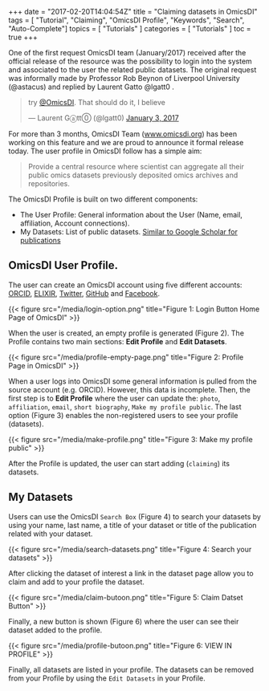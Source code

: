 +++
date = "2017-02-20T14:04:54Z"
title = "Claiming datasets in OmicsDI"
tags        = [ "Tutorial", "Claiming", "OmicsDI Profile", "Keywords", "Search", "Auto-Complete"]
topics      = [ "Tutorials" ]
categories  = [ "Tutorials" ]
toc = true
+++

One of the first request OmicsDI team (January/2017) received after the official release of the resource was the possibility to login into the system and associated to the user the related public datasets. The original request was informally made by Professor Rob Beynon of Liverpool University (@astacus) and replied by Laurent Gatto @lgatt0 .

<blockquote class="twitter-tweet" data-lang="en"><p lang="en" dir="ltr">try <a href="https://twitter.com/OmicsDI">@OmicsDI</a>. That should do it, I believe</p>&mdash; Laurent Gⓐtt⓪ (@lgatt0) <a href="https://twitter.com/lgatt0/status/816199103495421952">January 3, 2017</a></blockquote>
<script async src="//platform.twitter.com/widgets.js" charset="utf-8"></script>

For more than 3 months, OmicsDI Team (www.omicsdi.org) has been working on this feature and we are proud to announce it formal release today. The user profile in OmicsDI follow has a simple aim:

> Provide a central resource where scientist can aggregate all their public omics datasets previously deposited omics archives and repositories.

The OmicsDI Profile is built on two different components:

- The User Profile: General information about the User (Name, email, affiliation, Account connections).
- My Datasets: List of public datasets. [Similar to Google Scholar for publications](https://scholar.google.co.uk/intl/en/scholar/about.html)

## OmicsDI User Profile.

The user can create an OmicsDI account using five different accounts: [ORCID](https://orcid.org/), [ELIXIR](https://www.elixir-europe.org/), [Twitter](http://www.twitter.com), [GitHub](http://www.github.com) and [Facebook](http://www.facebook.com).

{{< figure src="/media/login-option.png" title="Figure 1: Login Button Home Page of OmicsDI" >}}

When the user is created, an empty profile is generated (Figure 2). The Profile contains two main sections: **Edit Profile** and **Edit Datasets**.

{{< figure src="/media/profile-empty-page.png" title="Figure 2: Profile Page in OmicsDI" >}}

When a user logs into OmicsDI some general information is pulled from the source account (e.g. ORCID). However, this data is incomplete. Then, the first step is to **Edit Profile** where the user can update the: ``photo``, ``affiliation``, ``email``, ``short biography``, ``Make my profile public``. The last option (Figure 3) enables the non-registered users to see your profile (datasets).

{{< figure src="/media/make-profile.png" title="Figure 3: Make my profile public" >}}

After the Profile is updated, the user can start adding (``claiming``) its datasets.

## My Datasets

Users can use the OmicsDI ``Search Box`` (Figure 4) to search your datasets by using your name, last name, a title of your dataset or title of the publication related with your dataset.


 {{< figure src="/media/search-datasets.png" title="Figure 4: Search your datasets" >}}

 After clicking the dataset of interest a link in the dataset page allow you to claim and add to your profile the dataset.

 {{< figure src="/media/claim-butoon.png" title="Figure 5: Claim Datset Button" >}}

 Finally, a new button is shown (Figure 6) where the user can see their dataset added to the profile.

 {{< figure src="/media/profile-butoon.png" title="Figure 6: VIEW IN PROFILE" >}}

 Finally, all datasets are listed in your profile. The datasets can be removed from your Profile by using the ``Edit Datasets`` in your Profile.
